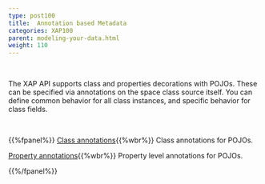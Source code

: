 ```yaml
---
type: post100
title:  Annotation based Metadata
categories: XAP100
parent: modeling-your-data.html
weight: 110
---
```


<br>

The XAP API supports class  and properties decorations with POJOs. These can be specified via annotations on the space class source itself. You can define common behavior for all class instances, and specific behavior for class fields.

<br>


{{%fpanel%}}
[Class annotations](./pojo-class-annotations.html){{%wbr%}}
Class annotations for POJOs.

[Property annotations](./pojo-attribute-annotations.html){{%wbr%}}
Property level annotations for POJOs.

{{%/fpanel%}}
